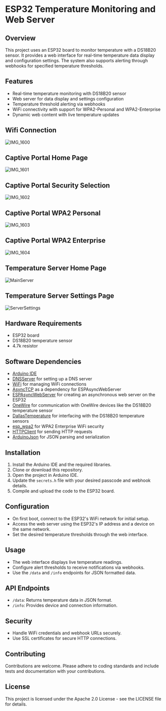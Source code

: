 # ESP32 Temperature Monitoring and Web Server

## Overview
This project uses an ESP32 board to monitor temperature with a DS18B20 sensor. It provides a web interface for real-time temperature data display and configuration settings. The system also supports alerting through webhooks for specified temperature thresholds.

## Features
- Real-time temperature monitoring with DS18B20 sensor
- Web server for data display and settings configuration
- Temperature threshold alerting via webhooks
- WiFi connectivity with support for WPA2-Personal and WPA2-Enterprise
- Dynamic web content with live temperature updates

## Wifi Connection
![IMG_1600](https://github.com/DaveC6662/ESP32-Temperature-Server/assets/141587948/9be891cb-cbaf-4795-af6b-c39cce2f7457)

## Captive Portal Home Page
![IMG_1601](https://github.com/DaveC6662/ESP32-Temperature-Server/assets/141587948/94014de3-a1c1-4773-9508-06c245127e67)

## Captive Portal Security Selection
![IMG_1602](https://github.com/DaveC6662/ESP32-Temperature-Server/assets/141587948/fa0cd7b4-2c72-48b4-914d-afd4ac9de1ed)

## Captive Portal WPA2 Personal
![IMG_1603](https://github.com/DaveC6662/ESP32-Temperature-Server/assets/141587948/f0e9a0ee-74e2-440b-aa99-1aa57cd7e180)

## Captive Portal WPA2 Enterprise
![IMG_1604](https://github.com/DaveC6662/ESP32-Temperature-Server/assets/141587948/3a6d29f3-111d-4ca9-adf0-18dcb122254f)

## Temperature Server Home Page
![MainServer](https://github.com/DaveC6662/ESP32-Temperature-Server/assets/141587948/74848521-150f-431f-869d-4f5895d9bb9d)

## Temperature Server Settings Page
![ServerSettings](https://github.com/DaveC6662/ESP32-Temperature-Server/assets/141587948/c33c21fb-a1dd-4c1a-ae57-9ca1e24418a6)

## Hardware Requirements
- ESP32 board
- DS18B20 temperature sensor
- 4.7k resistor

## Software Dependencies
- [Arduino IDE](https://www.arduino.cc/en/Main/Software)
- [DNSServer](https://www.arduino.cc/en/Reference/DNSServer) for setting up a DNS server
- [WiFi](https://www.arduino.cc/en/Reference/WiFi) for managing WiFi connections
- [AsyncTCP](https://github.com/me-no-dev/AsyncTCP) as a dependency for ESPAsyncWebServer
- [ESPAsyncWebServer](https://github.com/me-no-dev/ESPAsyncWebServer) for creating an asynchronous web server on the ESP32
- [OneWire](https://www.arduinolibraries.info/libraries/one-wire) for communication with OneWire devices like the DS18B20 temperature sensor
- [DallasTemperature](https://www.milesburton.com/Dallas_Temperature_Control_Library) for interfacing with the DS18B20 temperature sensors
- [esp_wpa2](https://www.arduino.cc/en/Reference/WiFiBeginEnterprise) for WPA2 Enterprise WiFi security
- [HTTPClient](https://www.arduino.cc/reference/en/libraries/httpclient/) for sending HTTP requests
- [ArduinoJson](https://arduinojson.org/) for JSON parsing and serialization

## Installation
1. Install the Arduino IDE and the required libraries.
2. Clone or download this repository.
3. Open the project in Arduino IDE.
4. Update the `secrets.h` file with your desired passcode and webhook details.
5. Compile and upload the code to the ESP32 board.

## Configuration
- On first boot, connect to the ESP32's WiFi network for initial setup.
- Access the web server using the ESP32's IP address and a device on the same network.
- Set the desired temperature thresholds through the web interface.

## Usage
- The web interface displays live temperature readings.
- Configure alert thresholds to receive notifications via webhooks.
- Use the `/data` and `/info` endpoints for JSON formatted data.

## API Endpoints
- `/data`: Returns temperature data in JSON format.
- `/info`: Provides device and connection information.

## Security
- Handle WiFi credentials and webhook URLs securely.
- Use SSL certificates for secure HTTP connections.

## Contributing
Contributions are welcome. Please adhere to coding standards and include tests and documentation with your contributions.

## License
This project is licensed under the Apache 2.0 License - see the LICENSE file for details.
